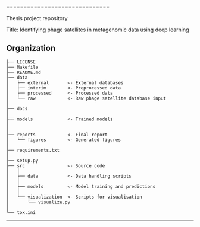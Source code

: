 ==============================

Thesis project repository 

Title: Identifying phage satellites in metagenomic data using deep learning

Organization
------------

    ├── LICENSE
    ├── Makefile
    ├── README.md
    ├── data
    │   ├── external       <- External databases
    │   ├── interim        <- Preprocessed data
    │   ├── processed      <- Processed data
    │   └── raw            <- Raw phage satellite database input
    │
    ├── docs
    │
    ├── models             <- Trained models
    │
    │
    ├── reports            <- Final report
    │   └── figures        <- Generated figures
    │
    ├── requirements.txt
    │
    ├── setup.py
    ├── src                <- Source code
    │   │
    │   ├── data           <- Data handling scripts
    │   │
    │   ├── models         <- Model training and predictions
    │   │
    │   └── visualization  <- Scripts for visualisation
    │       └── visualize.py
    │
    └── tox.ini


--------